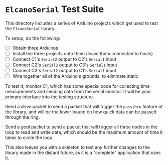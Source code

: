 `ElcanoSerial` Test Suite
=========================

This directory includes a series of Arduino projects which get used to test the
`ElcanoSerial` library.

To setup, do the following:

- [ ] Obtain three Arduinos
- [ ] Install the three projects onto them (leave them connected to hosts)
- [ ] Connect C1's `Serial2` output to C2's `Serial1` input
- [ ] Connect C2's `Serial2` output to C3's `Serial1` input
- [ ] Connect C3's `Serial2` output to C1's `Serial1` input
- [ ] Wire together all of the Arduino's grounds, to eliminate static

To test it, monitor C1, which has some special code for collecting time
measurements and sending data from the serial monitor. It will be your primary
interface into the testing structure.

Send a _drive_ packet to send a packet that will trigger the `passthru` feature
of the library, and will be the lower bound on how quick data can be passed
through the ring.

Send a _goal_ packet to send a packet that will trigger all three nodes in the
loop to read and write data, which should be the maximum amount of time it
takes to circle the loop.

This also leaves you with a skeleton to test any further changes to the library
made in the distant future, as it is a "complete" application that uses it.
